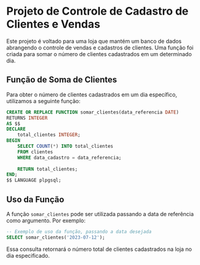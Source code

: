 # Projeto de Controle de Cadastro de Clientes e Vendas

Este projeto é voltado para uma loja que mantém um banco de dados abrangendo o controle de vendas e cadastros de clientes. Uma função foi criada para somar o número de clientes cadastrados em um determinado dia.

## Função de Soma de Clientes

Para obter o número de clientes cadastrados em um dia específico, utilizamos a seguinte função:

```sql
CREATE OR REPLACE FUNCTION somar_clientes(data_referencia DATE)
RETURNS INTEGER
AS $$
DECLARE
    total_clientes INTEGER;
BEGIN
    SELECT COUNT(*) INTO total_clientes
    FROM clientes
    WHERE data_cadastro = data_referencia;
    
    RETURN total_clientes;
END;
$$ LANGUAGE plpgsql;
```

## Uso da Função

A função `somar_clientes` pode ser utilizada passando a data de referência como argumento. Por exemplo:

```sql
-- Exemplo de uso da função, passando a data desejada
SELECT somar_clientes('2023-07-12');
```

Essa consulta retornará o número total de clientes cadastrados na loja no dia especificado.
